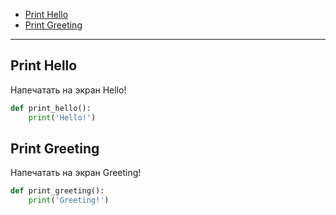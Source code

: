 + [Print Hello](#print-hello)
+ [Print Greeting](#print-greeting)
--------------------------------

## Print Hello

Напечатать на экран Hello!

```python
def print_hello():
    print('Hello!')
```

## Print Greeting

Напечатать на экран Greeting!

```python
def print_greeting():
    print('Greeting!')
```